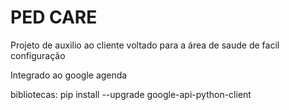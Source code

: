 # PED CARE

Projeto de auxilio ao cliente voltado para a área de saude de facil configuração

Integrado ao google agenda

bibliotecas:
pip install --upgrade google-api-python-client
